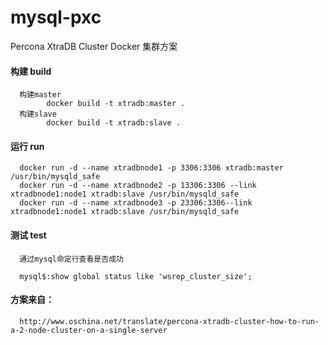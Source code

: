 # mysql-pxc
Percona XtraDB Cluster Docker 集群方案

#### 构建 build
      构建master
            docker build -t xtradb:master .
      构建slave
            docker build -t xtradb:slave .
#### 运行 run
      docker run -d --name xtradbnode1 -p 3306:3306 xtradb:master /usr/bin/mysqld_safe
      docker run -d --name xtradbnode2 -p 13306:3306 --link xtradbnode1:node1 xtradb:slave /usr/bin/mysqld_safe
      docker run -d --name xtradbnode3 -p 23306:3306--link xtradbnode1:node1 xtradb:slave /usr/bin/mysqld_safe
#### 测试 test
      通过mysql命定行查看是否成功
      
      mysql$:show global status like 'wsrep_cluster_size';
####  方案来自：
      http://www.oschina.net/translate/percona-xtradb-cluster-how-to-run-a-2-node-cluster-on-a-single-server
